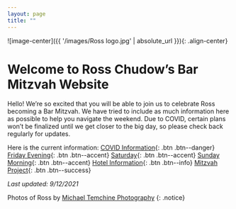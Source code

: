 ```yaml
---
layout: page
title: ""
---
```

![image-center]({{ '/images/Ross logo.jpg' | absolute_url }}){: .align-center}

# Welcome to Ross Chudow’s Bar Mitzvah Website

Hello!  We’re so excited that you will be able to join us to celebrate Ross becoming a Bar Mitzvah.  We have tried to include as much information here as possible to help you navigate the weekend.  Due to COVID, certain plans won’t be finalized until we get closer to the big day, so please check back regularly for updates.


Here is the current information:
[COVID Information](COVID-Information){: .btn .btn--danger}
[Friday Evening](Friday-Evening){: .btn .btn--accent} 
[Saturday](Saturday){: .btn .btn--accent}
[Sunday Morning](Sunday-Morning){: .btn .btn--accent} 
[Hotel Information](Hotel-Information){: .btn .btn--info}
[Mitzvah Project](Mitzvah-Project){: .btn .btn--success}


*Last updated: 9/12/2021*

Photos of Ross by [Michael Temchine Photography](https://michaeltemchine.com/)
{: .notice}
